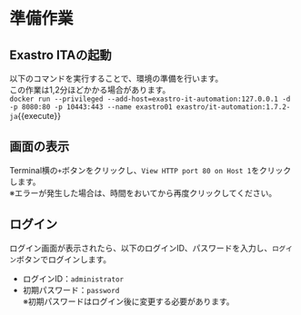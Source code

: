 # 準備作業
## Exastro ITAの起動
以下のコマンドを実行することで、環境の準備を行います。  
この作業は1,2分ほどかかる場合があります。  
`docker run --privileged --add-host=exastro-it-automation:127.0.0.1 -d -p 8080:80 -p 10443:443 --name
 exastro01 exastro/it-automation:1.7.2-ja`{{execute}}

## 画面の表示
Terminal横の`+`ボタンをクリックし、`View HTTP port 80 on Host 1`をクリックします。  
※エラーが発生した場合は、時間をおいてから再度クリックしてください。

## ログイン
ログイン画面が表示されたら、以下のログインID、パスワードを入力し、`ログイン`ボタンでログインします。  
- ログインID：`administrator`
- 初期パスワード：`password`  
※初期パスワードはログイン後に変更する必要があります。
